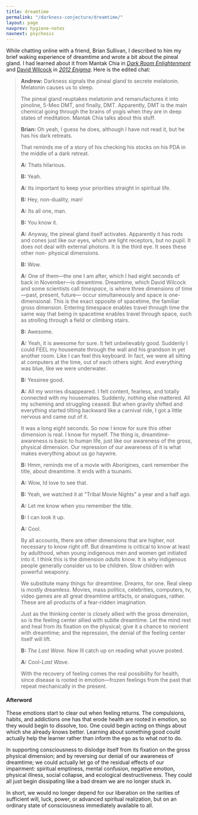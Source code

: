 ```yaml
---
title: dreamtime
permalink: "/darkness-conjecture/dreamtime/"
layout: page
navprev: hygiene-notes
navnext: psychosis
---
```


While chatting online with a friend, Brian Sullivan, I described to him my brief waking experience of dreamtime and wrote a bit about the pineal gland. I had learned about it from Mantak Chia in [_Dark Room Enlightenment_](http://www.scribd.com/doc/7109388/Mantak-Chia-Dark-Room-Enlightenment) and [David Wilcock](http://www.divinecosmos.com/videos/free-videos-online/374-the-2012-enigma-free-full-length-documentary-film) in [_2012 Enigma_](http://youtu.be/o1Hw8DVLw-A). Here is the edited chat:

> **Andrew:** Darkness signals the pineal gland to secrete melatonin. Melatonin causes us to sleep.
>
> The pineal gland reuptakes melatonin and remanufactures it into pinoline, 5-Meo DMT, and finally, DMT. Apparently, DMT is the main chemical going through the brains of yogis when they are in deep states of meditation. Mantak Chia talks about this stuff.
>
> **Brian:** Oh yeah, I guess he does, although I have not read it, but he has his dark retreats.
>
> That reminds me of a story of his checking his stocks on his PDA in the middle of a dark retreat.
>
> **A:** Thats hilarious.
>
> **B:** Yeah.
>
> **A:** Its important to keep your priorities straight in spiritual life.
>
> **B:** Hey, non-duality, man!
>
> **A:** Its all one, man.
>
> **B:** You know it.
>
> **A:** Anyway, the pineal gland itself activates. Apparently it has rods and cones just like our eyes, which are light receptors, but no pupil. It does not deal with external photons. It is the third eye. It sees these other non- physical dimensions.
>
> **B:** Wow.
>
> **A:** One of them&mdash;the one I am after, which I had eight seconds of back in November&mdash;is dreamtime. Dreamtime, which David Wilcock and some scientists call _timespace_, is where three dimensions of time&mdash;past, present, future&mdash; occur simultaneously and space is one-dimensional. This is the exact opposite of spacetime, the familiar gross dimension. Entering timespace enables travel through time the same way that being in spacetime enables travel through space, such as strolling through a field or climbing stairs.
>
> **B:** Awesome.
>
> **A:** Yeah, it is awesome for sure. It felt unbelievably good. Suddenly I could FEEL my housemate through the wall and his grandson in yet another room. Like I can feel this keyboard. In fact, we were all sitting at computers at the time, out of each others sight. And everything was blue, like we were underwater.
>
> **B:** Yessiree good.
>
> **A:** All my worries disappeared. I felt content, fearless, and totally connected with my housemates. Suddenly, nothing else mattered. All my scheming and struggling ceased. But when gravity shifted and everything started tilting backward like a carnival ride, I got a little nervous and came out of it.
>
> It was a long eight seconds. So now I know for sure this other dimension is real. I know for myself. The thing is, dreamtime-awareness is basic to human life, just like our awareness of the gross, physical dimension. Our repression of our awareness of it is what makes everything about us go haywire.
>
> **B:** Hmm, reminds me of a movie with Aborigines, cant remember the title, about dreamtime. It ends with a tsunami.
>
> **A:** Wow, Id love to see that.
>
> **B:** Yeah, we watched it at "Tribal Movie Nights" a year and a half ago.
>
> **A:** Let me know when you remember the title.
>
> **B:** I can look it up.
>
> **A:** Cool.
>
> By all accounts, there are other dimensions that are higher, not necessary to know right off. But dreamtime is critical to know at least by adulthood, when young indigenous men and women get initiated into it. I think this is the dimension _adults_ know. It is why indigenous people generally consider us to be children. Slow children with powerful weaponry.
>
> We substitute many things for dreamtime. Dreams, for one. Real sleep is mostly dreamless. Movies, mass politics, celebrities, computers, tv, video games are all great dreamtime artifacts, or analogues, rather. These are all products of a fear-ridden imagination.
>
> Just as the thinking center is closely allied with the gross dimension, so is the feeling center allied with subtle dreamtime. Let the mind rest and heal from its fixation on the physical; give it a chance to reorient with dreamtime; and the repression, the denial of the feeling center itself will lift.
>
> **B:** _The Last Wave_. Now Ill catch up on reading what youve posted.
>
> **A:** Cool-_Last Wave_.
>
> With the recovery of feeling comes the real possibility for health, since disease is rooted in emotion&mdash;frozen feelings from the past that repeat mechanically in the present.

#### Afterword

These emotions start to clear out when feeling returns. The compulsions, habits, and addictions one has that erode health are rooted in emotion, so they would begin to dissolve, too. One could begin acting on things about which she already knows better. Learning about something good could actually help the learner rather than inform the ego as to what _not_ to do.

In supporting consciousness to dislodge itself from its fixation on the gross physical dimension; and by reversing our denial of our awareness of dreamtime; we could actually let go of the residual effects of our impairment: spiritual emptiness, mental confusion, negative emotion, physical illness, social collapse, and ecological destructiveness. They could all just begin dissipating like a bad dream we are no longer stuck in.

In short, we would no longer depend for our liberation on the rarities of sufficient will, luck, power, or advanced spiritual realization, but on an ordinary state of consciousness immediately available to all.


